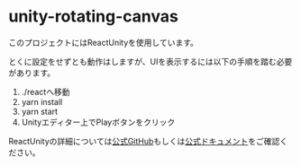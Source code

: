 # unity-rotating-canvas

このプロジェクトにはReactUnityを使用しています。

とくに設定をせずとも動作はしますが、UIを表示するには以下の手順を踏む必要があります。

1. ./reactへ移動
1. yarn install
1. yarn start
1. Unityエディター上でPlayボタンをクリック

ReactUnityの詳細については[公式GitHub](https://github.com/ReactUnity/full-sample)もしくは[公式ドキュメント](https://reactunity.github.io)をご確認ください。